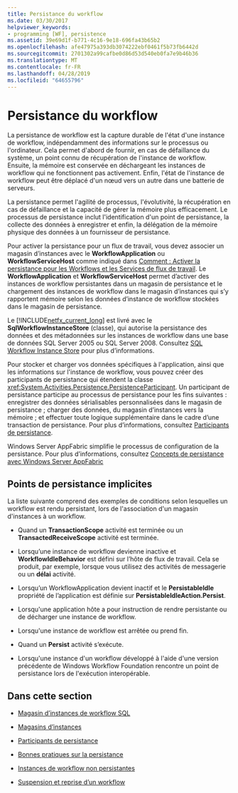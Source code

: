 ```yaml
---
title: Persistance du workflow
ms.date: 03/30/2017
helpviewer_keywords:
- programming [WF], persistence
ms.assetid: 39e69d1f-b771-4c16-9e18-696fa43b65b2
ms.openlocfilehash: afe47975a393db3074222ebf0461f5b73fb6442d
ms.sourcegitcommit: 2701302a99cafbe0d86d53d540eb0fa7e9b46b36
ms.translationtype: MT
ms.contentlocale: fr-FR
ms.lasthandoff: 04/28/2019
ms.locfileid: "64655796"
---
```

# <a name="workflow-persistence"></a>Persistance du workflow
La persistance de workflow est la capture durable de l'état d'une instance de workflow, indépendamment des informations sur le processus ou l'ordinateur. Cela permet d'abord de fournir, en cas de défaillance du système, un point connu de récupération de l'instance de workflow. Ensuite, la mémoire est conservée en déchargeant les instances de workflow qui ne fonctionnent pas activement. Enfin, l'état de l'instance de workflow peut être déplacé d'un nœud vers un autre dans une batterie de serveurs.  
  
 La persistance permet l'agilité de processus, l'évolutivité, la récupération en cas de défaillance et la capacité de gérer la mémoire plus efficacement. Le processus de persistance inclut l'identification d'un point de persistance, la collecte des données à enregistrer et enfin, la délégation de la mémoire physique des données à un fournisseur de persistance.  
  
 Pour activer la persistance pour un flux de travail, vous devez associer un magasin d’instances avec le **WorkflowApplication** ou **WorkflowServiceHost** comme indiqué dans [Comment : Activer la persistance pour les Workflows et les Services de flux de travail](how-to-enable-persistence-for-workflows-and-workflow-services.md). Le **WorkflowApplication** et **WorkflowServiceHost** permet d’activer des instances de workflow persistantes dans un magasin de persistance et le chargement des instances de workflow dans le magasin d’instances qui s’y rapportent mémoire selon les données d’instance de workflow stockées dans le magasin de persistance.  
  
 Le [!INCLUDE[netfx_current_long](../../../includes/netfx-current-long-md.md)] est livré avec le **SqlWorkflowInstanceStore** (classe), qui autorise la persistance des données et des métadonnées sur les instances de workflow dans une base de données SQL Server 2005 ou SQL Server 2008. Consultez [SQL Workflow Instance Store](sql-workflow-instance-store.md) pour plus d’informations.  
  
 Pour stocker et charger vos données spécifiques à l'application, ainsi que les informations sur l'instance de workflow, vous pouvez créer des participants de persistance qui étendent la classe <xref:System.Activities.Persistence.PersistenceParticipant>. Un participant de persistance participe au processus de persistance pour les fins suivantes : enregistrer des données sérialisables personnalisées dans le magasin de persistance ; charger des données, du magasin d’instances vers la mémoire ; et effectuer toute logique supplémentaire dans le cadre d’une transaction de persistance. Pour plus d’informations, consultez [Participants de persistance](persistence-participants.md).  
  
 Windows Server AppFabric simplifie le processus de configuration de la persistance. Pour plus d’informations, consultez [Concepts de persistance avec Windows Server AppFabric](https://go.microsoft.com/fwlink/?LinkId=201200)  
  
## <a name="implicit-persistence-points"></a>Points de persistance implicites  
 La liste suivante comprend des exemples de conditions selon lesquelles un workflow est rendu persistant, lors de l'association d'un magasin d'instances à un workflow.  
  
- Quand un **TransactionScope** activité est terminée ou un **TransactedReceiveScope** activité est terminée.  
  
- Lorsqu’une instance de workflow devienne inactive et **WorkflowIdleBehavior** est défini sur l’hôte de flux de travail. Cela se produit, par exemple, lorsque vous utilisez des activités de messagerie ou un **délai** activité.  
  
- Lorsqu’un WorkflowApplication devient inactif et le **PersistableIdle** propriété de l’application est définie sur **PersistableIdleAction.Persist**.  
  
- Lorsqu'une application hôte a pour instruction de rendre persistante ou de décharger une instance de workflow.  
  
- Lorsqu'une instance de workflow est arrêtée ou prend fin.  
  
- Quand un **Persist** activité s’exécute.  
  
- Lorsqu'une instance d'un workflow développé à l'aide d'une version précédente de Windows Workflow Foundation rencontre un point de persistance lors de l'exécution interopérable.  
  
## <a name="in-this-section"></a>Dans cette section  
  
- [Magasin d’instances de workflow SQL](sql-workflow-instance-store.md)  
  
- [Magasins d’instances](instance-stores.md)  
  
- [Participants de persistance](persistence-participants.md)  
  
- [Bonnes pratiques sur la persistance](persistence-best-practices.md)  
  
- [Instances de workflow non persistantes](non-persisted-workflow-instances.md)  
  
- [Suspension et reprise d’un workflow](pausing-and-resuming-a-workflow.md)
